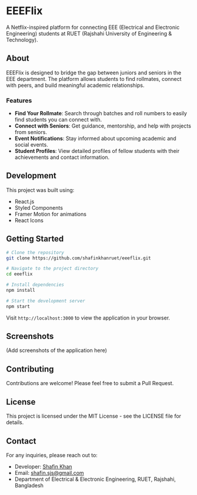 # EEEFlix

A Netflix-inspired platform for connecting EEE (Electrical and Electronic Engineering) students at RUET (Rajshahi University of Engineering & Technology).

## About

EEEFlix is designed to bridge the gap between juniors and seniors in the EEE department. The platform allows students to find rollmates, connect with peers, and build meaningful academic relationships.

### Features

- **Find Your Rollmate**: Search through batches and roll numbers to easily find students you can connect with.
- **Connect with Seniors**: Get guidance, mentorship, and help with projects from seniors.
- **Event Notifications**: Stay informed about upcoming academic and social events.
- **Student Profiles**: View detailed profiles of fellow students with their achievements and contact information.

## Development

This project was built using:

- React.js
- Styled Components
- Framer Motion for animations
- React Icons

## Getting Started

```bash
# Clone the repository
git clone https://github.com/shafinkhanruet/eeeflix.git

# Navigate to the project directory
cd eeeflix

# Install dependencies
npm install

# Start the development server
npm start
```

Visit `http://localhost:3000` to view the application in your browser.

## Screenshots

(Add screenshots of the application here)

## Contributing

Contributions are welcome! Please feel free to submit a Pull Request.

## License

This project is licensed under the MIT License - see the LICENSE file for details.

## Contact

For any inquiries, please reach out to:
- Developer: [Shafin Khan](https://github.com/shafinkhanruet)
- Email: shafin.sjs@gmail.com
- Department of Electrical & Electronic Engineering, RUET, Rajshahi, Bangladesh
